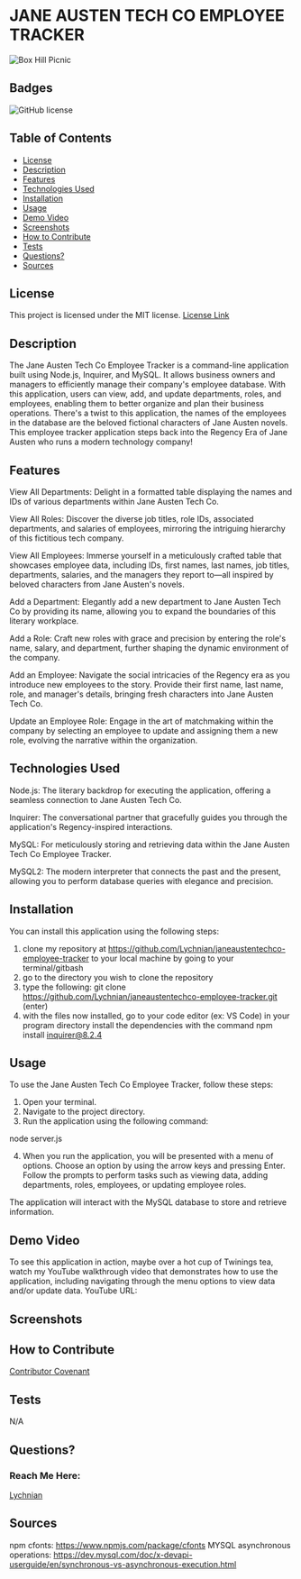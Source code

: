 # JANE AUSTEN TECH CO EMPLOYEE TRACKER
![Box Hill Picnic](https://github.com/Lychnian/janeaustentechco-employee-tracker/assets/140586279/c07a63c1-6988-4761-9412-f2b608bf7457)


## Badges
![GitHub license](https://img.shields.io/badge/license-MIT-blue.svg)


## Table of Contents
* [License](#license)
* [Description](#description)
* [Features](#features)
* [Technologies Used](#technologies-used)
* [Installation](#installation)
* [Usage](#usage)
* [Demo Video](#demo-video)
* [Screenshots](#screenshots)
* [How to Contribute](#how-to-contribute)
* [Tests](#tests)
* [Questions?](#questions)
* [Sources](#sources)


## License
This project is licensed under the MIT license.
[License Link](https://opensource.org/licenses/MIT)


## Description
The Jane Austen Tech Co Employee Tracker is a command-line application built using Node.js, Inquirer, and MySQL. It allows business owners and managers to efficiently manage their company's employee database. With this application, users can view, add, and update departments, roles, and employees, enabling them to better organize and plan their business operations. There's a twist to this application, the names of the employees in the database are the beloved fictional characters of Jane Austen novels. This employee tracker application steps back into the Regency Era of Jane Austen who runs a modern technology company! 


## Features 
View All Departments: Delight in a formatted table displaying the names and IDs of various departments within Jane Austen Tech Co.

View All Roles: Discover the diverse job titles, role IDs, associated departments, and salaries of employees, mirroring the intriguing hierarchy of this fictitious tech company.

View All Employees: Immerse yourself in a meticulously crafted table that showcases employee data, including IDs, first names, last names, job titles, departments, salaries, and the managers they report to—all inspired by beloved characters from Jane Austen's novels.

Add a Department: Elegantly add a new department to Jane Austen Tech Co by providing its name, allowing you to expand the boundaries of this literary workplace.

Add a Role: Craft new roles with grace and precision by entering the role's name, salary, and department, further shaping the dynamic environment of the company.

Add an Employee: Navigate the social intricacies of the Regency era as you introduce new employees to the story. Provide their first name, last name, role, and manager's details, bringing fresh characters into Jane Austen Tech Co.

Update an Employee Role: Engage in the art of matchmaking within the company by selecting an employee to update and assigning them a new role, evolving the narrative within the organization.


## Technologies Used

Node.js: The literary backdrop for executing the application, offering a seamless connection to Jane Austen Tech Co.

Inquirer: The conversational partner that gracefully guides you through the application's Regency-inspired interactions.

MySQL:  For meticulously storing and retrieving data within the Jane Austen Tech Co Employee Tracker.

MySQL2: The modern interpreter that connects the past and the present, allowing you to perform database queries with elegance and precision.



## Installation
You can install this application using the following steps:

1. clone my repository at https://github.com/Lychnian/janeaustentechco-employee-tracker to your local machine by going to your terminal/gitbash
2. go to the directory you wish to clone the repository
3. type the following: git clone https://github.com/Lychnian/janeaustentechco-employee-tracker.git (enter)
4. with the files now installed, go to your code editor (ex: VS Code) in your program directory install the dependencies with the command npm install inquirer@8.2.4


## Usage
To use the Jane Austen Tech Co Employee Tracker, follow these steps:

1. Open your terminal.
2. Navigate to the project directory.
3. Run the application using the following command:

 node server.js

4. When you run the application, you will be presented with a menu of options. Choose an option by using the arrow keys and pressing Enter.
Follow the prompts to perform tasks such as viewing data, adding departments, roles, employees, or updating employee roles.

The application will interact with the MySQL database to store and retrieve information.


## Demo Video
To see this application in action, maybe over a hot cup of Twinings tea, watch my YouTube walkthrough video that demonstrates how to use the application, including navigating through the menu options to view data and/or update data. YouTube URL:


## Screenshots


  
## How to Contribute
[Contributor Covenant](https://www.contributor-covenant.org/)  

  
## Tests
N/A


## Questions?
### Reach Me Here: 
[Lychnian](https://github.com/Lychnian)


## Sources

npm cfonts: https://www.npmjs.com/package/cfonts
MYSQL asynchronous operations: https://dev.mysql.com/doc/x-devapi-userguide/en/synchronous-vs-asynchronous-execution.html
